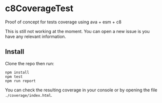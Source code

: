 # c8CoverageTest

Proof of concept for tests coverage using ava + esm + c8

This is still not working at the moment. You can open a new issue is you have any relevant information.

## Install

Clone the repo then run:

    npm install
    npm test
    npm run report

You can check the resulting coverage in your console or by opening the file `./coverage/index.html`.
